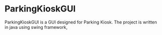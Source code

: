 # ParkingKioskGUI
ParkingKioskGUI is a GUI designed for Parking Kiosk. The project is written in java using swing framework,
